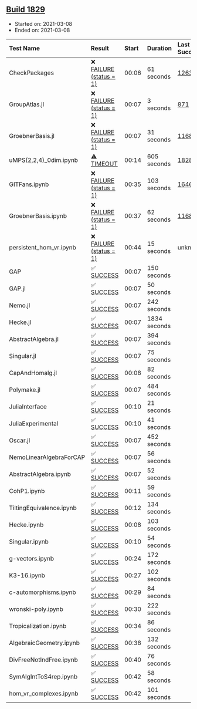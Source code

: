 ## [Build 1829](https://oscarci.mathematik.uni-kl.de/job/oscar-stable/1829/)

* Started on: 2021-03-08
* Ended on: 2021-03-08

| Test Name    | Result | Start | Duration | Last Success | First Failure |
|:-------------|:-------|:------|:---------|:-------------|:--------------|
| CheckPackages | ❌ [FAILURE (status = 1)](https://oscarci.mathematik.uni-kl.de/job/oscar-stable/1829/artifact/logs/build-1829/CheckPackages.log) | 00:06 | 61 seconds | [1263](https://oscarci.mathematik.uni-kl.de/job/oscar-stable/1263/) | [1264](https://oscarci.mathematik.uni-kl.de/job/oscar-stable/1264/) |
| GroupAtlas.jl | ❌ [FAILURE (status = 1)](https://oscarci.mathematik.uni-kl.de/job/oscar-stable/1829/artifact/logs/build-1829/GroupAtlas.jl.log) | 00:07 | 3 seconds | [871](https://oscarci.mathematik.uni-kl.de/job/oscar-stable/871/) | [872](https://oscarci.mathematik.uni-kl.de/job/oscar-stable/872/) |
| GroebnerBasis.jl | ❌ [FAILURE (status = 1)](https://oscarci.mathematik.uni-kl.de/job/oscar-stable/1829/artifact/logs/build-1829/GroebnerBasis.jl.log) | 00:07 | 31 seconds | [1168](https://oscarci.mathematik.uni-kl.de/job/oscar-stable/1168/) | [1169](https://oscarci.mathematik.uni-kl.de/job/oscar-stable/1169/) |
| uMPS(2,2,4)_0dim.ipynb | ⚠ [TIMEOUT](https://oscarci.mathematik.uni-kl.de/job/oscar-stable/1829/artifact/logs/build-1829/uMPS-2-2-4-_0dim.ipynb.log) | 00:14 | 605 seconds | [1828](https://oscarci.mathematik.uni-kl.de/job/oscar-stable/1828/) | [1829](https://oscarci.mathematik.uni-kl.de/job/oscar-stable/1829/) |
| GITFans.ipynb | ❌ [FAILURE (status = 1)](https://oscarci.mathematik.uni-kl.de/job/oscar-stable/1829/artifact/logs/build-1829/GITFans.ipynb.log) | 00:35 | 103 seconds | [1646](https://oscarci.mathematik.uni-kl.de/job/oscar-stable/1646/) | [1647](https://oscarci.mathematik.uni-kl.de/job/oscar-stable/1647/) |
| GroebnerBasis.ipynb | ❌ [FAILURE (status = 1)](https://oscarci.mathematik.uni-kl.de/job/oscar-stable/1829/artifact/logs/build-1829/GroebnerBasis.ipynb.log) | 00:37 | 62 seconds | [1168](https://oscarci.mathematik.uni-kl.de/job/oscar-stable/1168/) | [1169](https://oscarci.mathematik.uni-kl.de/job/oscar-stable/1169/) |
| persistent_hom_vr.ipynb | ❌ [FAILURE (status = 1)](https://oscarci.mathematik.uni-kl.de/job/oscar-stable/1829/artifact/logs/build-1829/persistent_hom_vr.ipynb.log) | 00:44 | 15 seconds | unknown | unknown |
| GAP | ✅ [SUCCESS](https://oscarci.mathematik.uni-kl.de/job/oscar-stable/1829/artifact/logs/build-1829/GAP.log) | 00:07 | 150 seconds |  |  |
| GAP.jl | ✅ [SUCCESS](https://oscarci.mathematik.uni-kl.de/job/oscar-stable/1829/artifact/logs/build-1829/GAP.jl.log) | 00:07 | 50 seconds |  |  |
| Nemo.jl | ✅ [SUCCESS](https://oscarci.mathematik.uni-kl.de/job/oscar-stable/1829/artifact/logs/build-1829/Nemo.jl.log) | 00:07 | 242 seconds |  |  |
| Hecke.jl | ✅ [SUCCESS](https://oscarci.mathematik.uni-kl.de/job/oscar-stable/1829/artifact/logs/build-1829/Hecke.jl.log) | 00:07 | 1834 seconds |  |  |
| AbstractAlgebra.jl | ✅ [SUCCESS](https://oscarci.mathematik.uni-kl.de/job/oscar-stable/1829/artifact/logs/build-1829/AbstractAlgebra.jl.log) | 00:07 | 394 seconds |  |  |
| Singular.jl | ✅ [SUCCESS](https://oscarci.mathematik.uni-kl.de/job/oscar-stable/1829/artifact/logs/build-1829/Singular.jl.log) | 00:07 | 75 seconds |  |  |
| CapAndHomalg.jl | ✅ [SUCCESS](https://oscarci.mathematik.uni-kl.de/job/oscar-stable/1829/artifact/logs/build-1829/CapAndHomalg.jl.log) | 00:08 | 82 seconds |  |  |
| Polymake.jl | ✅ [SUCCESS](https://oscarci.mathematik.uni-kl.de/job/oscar-stable/1829/artifact/logs/build-1829/Polymake.jl.log) | 00:07 | 484 seconds |  |  |
| JuliaInterface | ✅ [SUCCESS](https://oscarci.mathematik.uni-kl.de/job/oscar-stable/1829/artifact/logs/build-1829/JuliaInterface.log) | 00:10 | 21 seconds |  |  |
| JuliaExperimental | ✅ [SUCCESS](https://oscarci.mathematik.uni-kl.de/job/oscar-stable/1829/artifact/logs/build-1829/JuliaExperimental.log) | 00:10 | 41 seconds |  |  |
| Oscar.jl | ✅ [SUCCESS](https://oscarci.mathematik.uni-kl.de/job/oscar-stable/1829/artifact/logs/build-1829/Oscar.jl.log) | 00:07 | 452 seconds |  |  |
| NemoLinearAlgebraForCAP | ✅ [SUCCESS](https://oscarci.mathematik.uni-kl.de/job/oscar-stable/1829/artifact/logs/build-1829/NemoLinearAlgebraForCAP.log) | 00:07 | 56 seconds |  |  |
| AbstractAlgebra.ipynb | ✅ [SUCCESS](https://oscarci.mathematik.uni-kl.de/job/oscar-stable/1829/artifact/logs/build-1829/AbstractAlgebra.ipynb.log) | 00:07 | 52 seconds |  |  |
| CohP1.ipynb | ✅ [SUCCESS](https://oscarci.mathematik.uni-kl.de/job/oscar-stable/1829/artifact/logs/build-1829/CohP1.ipynb.log) | 00:11 | 59 seconds |  |  |
| TiltingEquivalence.ipynb | ✅ [SUCCESS](https://oscarci.mathematik.uni-kl.de/job/oscar-stable/1829/artifact/logs/build-1829/TiltingEquivalence.ipynb.log) | 00:12 | 134 seconds |  |  |
| Hecke.ipynb | ✅ [SUCCESS](https://oscarci.mathematik.uni-kl.de/job/oscar-stable/1829/artifact/logs/build-1829/Hecke.ipynb.log) | 00:08 | 103 seconds |  |  |
| Singular.ipynb | ✅ [SUCCESS](https://oscarci.mathematik.uni-kl.de/job/oscar-stable/1829/artifact/logs/build-1829/Singular.ipynb.log) | 00:10 | 54 seconds |  |  |
| g-vectors.ipynb | ✅ [SUCCESS](https://oscarci.mathematik.uni-kl.de/job/oscar-stable/1829/artifact/logs/build-1829/g-vectors.ipynb.log) | 00:24 | 172 seconds |  |  |
| K3-16.ipynb | ✅ [SUCCESS](https://oscarci.mathematik.uni-kl.de/job/oscar-stable/1829/artifact/logs/build-1829/K3-16.ipynb.log) | 00:27 | 102 seconds |  |  |
| c-automorphisms.ipynb | ✅ [SUCCESS](https://oscarci.mathematik.uni-kl.de/job/oscar-stable/1829/artifact/logs/build-1829/c-automorphisms.ipynb.log) | 00:29 | 84 seconds |  |  |
| wronski-poly.ipynb | ✅ [SUCCESS](https://oscarci.mathematik.uni-kl.de/job/oscar-stable/1829/artifact/logs/build-1829/wronski-poly.ipynb.log) | 00:30 | 222 seconds |  |  |
| Tropicalization.ipynb | ✅ [SUCCESS](https://oscarci.mathematik.uni-kl.de/job/oscar-stable/1829/artifact/logs/build-1829/Tropicalization.ipynb.log) | 00:34 | 86 seconds |  |  |
| AlgebraicGeometry.ipynb | ✅ [SUCCESS](https://oscarci.mathematik.uni-kl.de/job/oscar-stable/1829/artifact/logs/build-1829/AlgebraicGeometry.ipynb.log) | 00:38 | 132 seconds |  |  |
| DivFreeNotIndFree.ipynb | ✅ [SUCCESS](https://oscarci.mathematik.uni-kl.de/job/oscar-stable/1829/artifact/logs/build-1829/DivFreeNotIndFree.ipynb.log) | 00:40 | 76 seconds |  |  |
| SymAlgIntToS4rep.ipynb | ✅ [SUCCESS](https://oscarci.mathematik.uni-kl.de/job/oscar-stable/1829/artifact/logs/build-1829/SymAlgIntToS4rep.ipynb.log) | 00:42 | 58 seconds |  |  |
| hom_vr_complexes.ipynb | ✅ [SUCCESS](https://oscarci.mathematik.uni-kl.de/job/oscar-stable/1829/artifact/logs/build-1829/hom_vr_complexes.ipynb.log) | 00:42 | 101 seconds |  |  |
